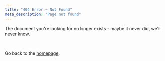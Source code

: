 ```yaml
---
title: "404 Error ~ Not Found"
meta_description: "Page not found"
---
```


The document you're looking for no longer exists - maybe it never did, we'll never know.

<br/>

Go back to the [homepage](/).